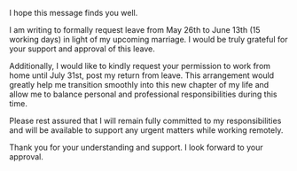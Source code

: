 I hope this message finds you well.

I am writing to formally request leave from May 26th to June 13th (15 working days) in light of my upcoming marriage. I would be truly grateful for your support and approval of this leave.

Additionally, I would like to kindly request your permission to work from home until July 31st, post my return from leave. This arrangement would greatly help me transition smoothly into this new chapter of my life and allow me to balance personal and professional responsibilities during this time.

Please rest assured that I will remain fully committed to my responsibilities and will be available to support any urgent matters while working remotely.

Thank you for your understanding and support. I look forward to your approval.
